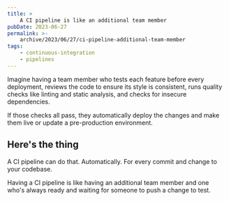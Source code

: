 ```yaml
---
title: >
    A CI pipeline is like an additional team member
pubDate: 2023-06-27
permalink: >-
    archive/2023/06/27/ci-pipeline-additional-team-member
tags:
    - continuous-integration
    - pipelines
---
```


Imagine having a team member who tests each feature before every deployment, reviews the code to ensure its style is consistent, runs quality checks like linting and static analysis, and checks for insecure dependencies.

If those checks all pass, they automatically deploy the changes and make them live or update a pre-production environment.

## Here's the thing

A CI pipeline can do that. Automatically. For every commit and change to your codebase.

Having a CI pipeline is like having an additional team member and one who's always ready and waiting for someone to push a change to test.
